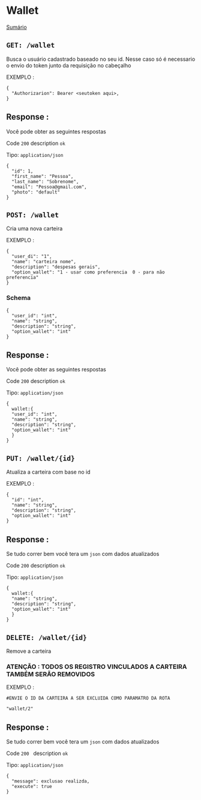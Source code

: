 # Wallet

[Sumário](/README.md)


## `GET: /wallet`

Busca o usuário cadastrado baseado no seu id.
Nesse caso só é necessario o envio do token junto da requisição no cabeçalho

EXEMPLO :

```
{
  "Authorizarion": Bearer <seutoken aqui>,
}
```

## Response :

Você pode obter as seguintes respostas

Code `200` description `ok`

Tipo: `application/json`

```
{
  "id": 1,
  "first_name": "Pessoa",
  "last_name": "Sobrenome",
  "email": "Pessoa@gmail.com",
  "photo": "default"
}

```
## `POST: /wallet`

Cria uma nova carteira

EXEMPLO :

```
{
  "user_di": "1",
  "name": "carteira nome",
  "description": "despesas gerais",
  "option_wallet": "1 - usar como preferencia  0 - para não preferencia"
}
```

### Schema

```
{
  "user_id": "int",
  "name": "string",
  "description": "string",
  "option_wallet": "int"
}
```

## Response :

Você pode obter as seguintes respostas

Code `200` description `ok`

Tipo: `application/json`

```
{ 
  wallet:{
  "user_id": "int",
  "name": "string",
  "description": "string",
  "option_wallet": "int"
  }
}  

```


## `PUT: /wallet/{id}`

Atualiza a carteira com base no id 

EXEMPLO :

``` 
{
  "id": "int",
  "name": "string",
  "description": "string",
  "option_wallet": "int"
}

```

## Response :

Se tudo correr bem você tera um `json` com dados atualizados

Code `200` description `ok`

Tipo: `application/json`

```
{ 
  wallet:{
  "name": "string",
  "description": "string",
  "option_wallet": "int"
  }
}  

```

## `DELETE: /wallet/{id}`

Remove a carteira 

### ATENÇÃO : TODOS OS REGISTRO VINCULADOS A CARTEIRA TAMBÉM SERÃO REMOVIDOS 

EXEMPLO :

``` 
#ENVIE O ID DA CARTEIRA A SER EXCLUIDA COMO PARAMATRO DA ROTA

"wallet/2"

```

## Response :

Se tudo correr bem você tera um `json` com dados atualizados

Code `200 ` description `ok`

Tipo: `application/json`

```
{ 
  "message": exclusao realizda,
  "execute": true
}  

```